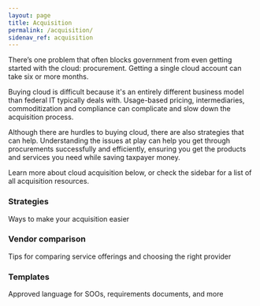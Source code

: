 ```yaml
---
layout: page
title: Acquisition
permalink: /acquisition/
sidenav_ref: acquisition
---
```


There’s one problem that often blocks government from even getting started with the cloud: procurement. Getting a single cloud account can take six or more months.

Buying cloud is difficult because it's an entirely different business model than federal IT typically deals with. Usage-based pricing, intermediaries, commoditization and compliance can complicate and slow down the acquisition process.

Although there are hurdles to buying cloud, there are also strategies that can help. Understanding the issues at play can help you get through procurements successfully and efficiently, ensuring you get the products and services you need while saving taxpayer money.

Learn more about cloud acquisition below, or check the sidebar for a list of all acquisition resources.


<div class="project-container">
<div class="usa-grid">
    <article class="card usa-width-one-third">
      <a class="card-link" href="/acquisition/procurement-process" aria-hidden="true" tabindex="-1"></a>
      <div class="card-image"
        style="background-image: url(
        {% if project.image_thumbnail %}
          {{ project.image_thumbnail | prepend: site.baseurl }}
        {% else %}
          {{ project.image | prepend: site.baseurl }}
        {% endif %}
        );">
      </div>
      <div class="card-banner">
        <h3 class="card-description">
          <span>Strategies</span>
        </h3>
        <p class="card-summary">Ways to make your acquisition easier</p>
      </div>
    </article>
    <article class="card usa-width-one-third">
      <a class="card-link" href="/acquisition/procurement-process/#vendor-comparison-and-evaluation" aria-hidden="true" tabindex="-1"></a>
      <div class="card-image"
        style="background-image: url(
        {% if project.image_thumbnail %}
          {{ project.image_thumbnail | prepend: site.baseurl }}
        {% else %}
          {{ project.image | prepend: site.baseurl }}
        {% endif %}
        );">
      </div>
      <div class="card-banner">
        <h3 class="card-description">
          <span>Vendor comparison</span>
        </h3>
        <p class="card-summary"> Tips for comparing service offerings and choosing the right provider</p>
      </div>
    </article>
    <article class="card usa-width-one-third">
      <a class="card-link" href="/acquisition/acquisition-template-documents" aria-hidden="true" tabindex="-1"></a>
      <div class="card-image"
        style="background-image: url(
        {% if project.image_thumbnail %}
          {{ project.image_thumbnail | prepend: site.baseurl }}
        {% else %}
          {{ project.image | prepend: site.baseurl }}
        {% endif %}
        );">
      </div>
      <div class="card-banner">
        <h3 class="card-description">
          <span>Templates</span>
        </h3>
        <p class="card-summary">Approved language for SOOs, requirements documents, and more</p>
      </div>
    </article>
  </div>
  </div>

